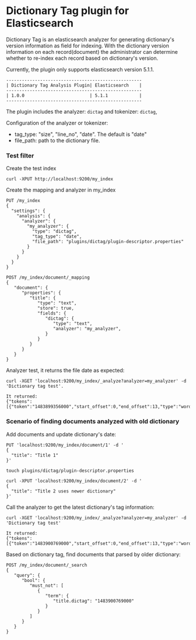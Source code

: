 Dictionary Tag plugin for Elasticsearch
=======================================

Dictionary Tag is an elasticsearch analyzer for generating dictionary's version information as
field for indexing. With the dictionary version information on each record(document) the administrator
can determine whether to re-index each record based on dictionary's version.

Currently, the plugin only supports elasticsearch version 5.1.1.

    ----------------------------------------------------
    | Dictionary Tag Analysis Plugin| Elasticsearch    |
    ----------------------------------------------------
    | 1.0.0                         | 5.1.1            |
    ----------------------------------------------------

The plugin includes the analyzer: `dictag` and tokenizer: `dictag`,

Configuration of the analyzer or tokenizer:

- tag_type: "size", "line_no", "date". The default is "date"
- file_path: path to the dictionary file.

### Test filter

Create the test index

```
curl -XPUT http://localhost:9200/my_index
```


Create the mapping and analyzer in my_index

```
PUT /my_index
{
  "settings": {
    "analysis": {
      "analyzer": {
        "my_analyzer": {
          "type": "dictag",
          "tag_type": "date",
          "file_path": "plugins/dictag/plugin-descriptor.properties"
        }
      }
    }
  }
}

POST /my_index/document/_mapping
{
   "document": {
      "properties": {
         "title": {
            "type": "text",
            "store": true,
            "fields": {
               "dictag": {
                  "type": "text",
                  "analyzer": "my_analyzer",
               }
            }
         }
      }
   }
}

```


Analyzer test, it returns the file date as expected:

```
curl -XGET 'localhost:9200/my_index/_analyze?analyzer=my_analyzer' -d 'Dictionary tag test'.

It returned:
{"tokens":[{"token":"1483899356000","start_offset":0,"end_offset":13,"type":"word","position":0}]}%
```

### Scenario of finding documents analyzed with old dictionary

Add documents and update dictionary's date:

```
PUT 'localhost:9200/my_index/document/1' -d '
{
  "title": "Title 1"
}'

touch plugins/dictag/plugin-descriptor.properties

curl -XPUT 'localhost:9200/my_index/document/2' -d '
{
  "title": "Title 2 uses newer dictionary"
}'
```

Call the analyzer to get the latest dictionary's tag information:

```
curl -XGET 'localhost:9200/my_index/_analyze?analyzer=my_analyzer' -d 'Dictionary tag test'

It returned:
{"tokens":[{"token":"1483900769000","start_offset":0,"end_offset":13,"type":"word","position":0}]}
```

Based on dictionary tag, find documents that parsed by older dictionary:

```
POST /my_index/document/_search
{
   "query": {
      "bool": {
         "must_not": [
            {
               "term": {
                  "title.dictag": "1483900769000"
               }
            }
         ]
      }
   }
}
```



